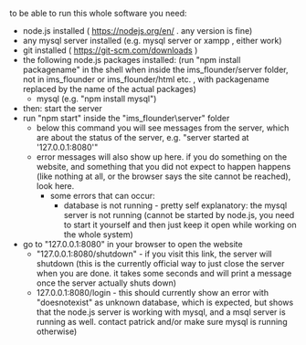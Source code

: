 to be able to run this whole software you need:
- node.js installed ( https://nodejs.org/en/ . any version is fine)
- any mysql server installed (e.g. mysql server or xampp , either work)
- git installed ( https://git-scm.com/downloads )
- the following node.js packages installed: (run "npm install packagename" in the shell when inside the ims_flounder/server folder, not in ims_flounder or ims_flounder/html etc. , with packagename replaced by the name of the actual packages)
    - mysql (e.g. "npm install mysql")
- then: start the server
- run "npm start" inside the "ims_flounder\server" folder
    - below this command you will see messages from the server, which are about the status of the server, e.g. "server started at '127.0.0.1:8080'"
    - error messages will also show up here. if you do something on the website, and something that you did not expect to happen happens (like nothing at all, or the browser says the site cannot be reached), look here.
        - some errors that can occur:
            - database is not running - pretty self explanatory: the mysql server is not running (cannot be started by node.js, you need to start it yourself and then just keep it open while working on the whole system)
- go to "127.0.0.1:8080" in your browser to open the website
    - "127.0.0.1:8080/shutdown" - if you visit this link, the server will shutdown (this is the currently official way to just close the server when you are done. it takes some seconds and will print a message once the server actually shuts down)
    - 127.0.0.1:8080/login - this should currently show an error with "doesnotexist" as unknown database, which is expected, but shows that the node.js server is working with mysql, and a msql server is running as well. contact patrick and/or make sure mysql is running otherwise)
